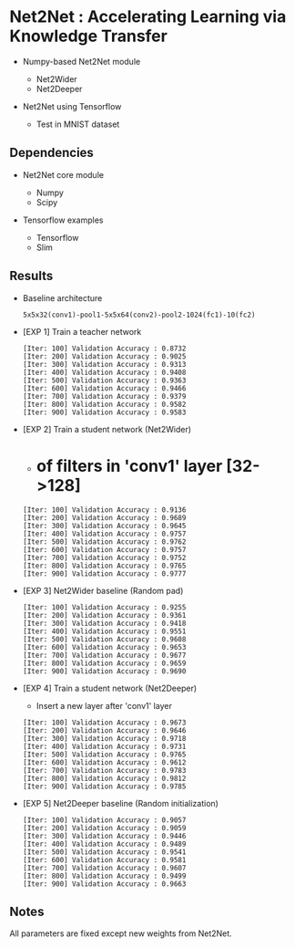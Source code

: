 # Net2Net : Accelerating Learning via Knowledge Transfer

- Numpy-based Net2Net module
  - Net2Wider
  - Net2Deeper
  
- Net2Net using Tensorflow
  - Test in MNIST dataset

## Dependencies

- Net2Net core module
  - Numpy
  - Scipy

- Tensorflow examples
  - Tensorflow
  - Slim

## Results

- Baseline architecture
  
  ```
  5x5x32(conv1)-pool1-5x5x64(conv2)-pool2-1024(fc1)-10(fc2)
  ```

- [EXP 1] Train a teacher network
  
  ```
  [Iter: 100] Validation Accuracy : 0.8732
  [Iter: 200] Validation Accuracy : 0.9025
  [Iter: 300] Validation Accuracy : 0.9313
  [Iter: 400] Validation Accuracy : 0.9408
  [Iter: 500] Validation Accuracy : 0.9363
  [Iter: 600] Validation Accuracy : 0.9466
  [Iter: 700] Validation Accuracy : 0.9379
  [Iter: 800] Validation Accuracy : 0.9582
  [Iter: 900] Validation Accuracy : 0.9583
  ```

- [EXP 2] Train a student network (Net2Wider)
  - # of filters in 'conv1' layer [32->128]
  
  ```
  [Iter: 100] Validation Accuracy : 0.9136
  [Iter: 200] Validation Accuracy : 0.9689
  [Iter: 300] Validation Accuracy : 0.9645
  [Iter: 400] Validation Accuracy : 0.9757
  [Iter: 500] Validation Accuracy : 0.9762
  [Iter: 600] Validation Accuracy : 0.9757
  [Iter: 700] Validation Accuracy : 0.9752
  [Iter: 800] Validation Accuracy : 0.9765
  [Iter: 900] Validation Accuracy : 0.9777
  ```

- [EXP 3] Net2Wider baseline (Random pad)
  
  ```
  [Iter: 100] Validation Accuracy : 0.9255
  [Iter: 200] Validation Accuracy : 0.9361
  [Iter: 300] Validation Accuracy : 0.9418
  [Iter: 400] Validation Accuracy : 0.9551
  [Iter: 500] Validation Accuracy : 0.9608
  [Iter: 600] Validation Accuracy : 0.9653
  [Iter: 700] Validation Accuracy : 0.9677
  [Iter: 800] Validation Accuracy : 0.9659
  [Iter: 900] Validation Accuracy : 0.9690
  ```

- [EXP 4] Train a student network (Net2Deeper)
  - Insert a new layer after 'conv1' layer
  
  ```
  [Iter: 100] Validation Accuracy : 0.9673
  [Iter: 200] Validation Accuracy : 0.9646
  [Iter: 300] Validation Accuracy : 0.9718
  [Iter: 400] Validation Accuracy : 0.9731
  [Iter: 500] Validation Accuracy : 0.9765
  [Iter: 600] Validation Accuracy : 0.9612
  [Iter: 700] Validation Accuracy : 0.9783
  [Iter: 800] Validation Accuracy : 0.9812
  [Iter: 900] Validation Accuracy : 0.9785
  ```

- [EXP 5] Net2Deeper baseline (Random initialization)
  
  ```
  [Iter: 100] Validation Accuracy : 0.9057
  [Iter: 200] Validation Accuracy : 0.9059
  [Iter: 300] Validation Accuracy : 0.9446
  [Iter: 400] Validation Accuracy : 0.9489
  [Iter: 500] Validation Accuracy : 0.9541
  [Iter: 600] Validation Accuracy : 0.9581
  [Iter: 700] Validation Accuracy : 0.9607
  [Iter: 800] Validation Accuracy : 0.9499
  [Iter: 900] Validation Accuracy : 0.9663
  ```
  
## Notes
All parameters are fixed except new weights from Net2Net.

